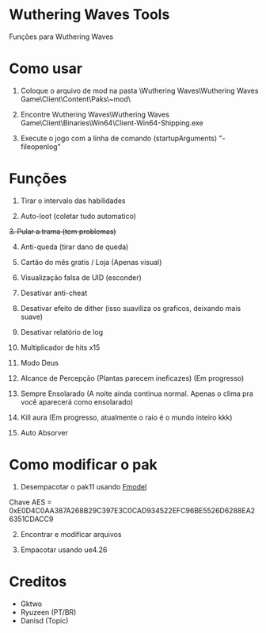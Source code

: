 # Wuthering Waves Tools

Funções para Wuthering Waves

# Como usar
1. Coloque o arquivo de mod na pasta \Wuthering Waves\Wuthering Waves Game\Client\Content\Paks\\~mod\

2. Encontre Wuthering Waves\Wuthering Waves Game\Client\Binaries\Win64\Client-Win64-Shipping.exe

3. Execute o jogo com a linha de comando (startupArguments) "-fileopenlog"

# Funções

1. Tirar o intervalo das habilidades

2. Auto-loot (coletar tudo automatico)

~~3. Pular a trama (tem problemas)~~

4. Anti-queda (tirar dano de queda)

5. Cartão do mês gratis / Loja (Apenas visual)

6. Visualização falsa de UID (esconder)

7. Desativar anti-cheat

8. Desativar efeito de dither (isso suaviliza os graficos, deixando mais suave)

9. Desativar relatório de log

10. Multiplicador de hits x15

11. Modo Deus

12. Alcance de Percepção (Plantas parecem ineficazes) (Em progresso)

13. Sempre Ensolarado (A noite ainda continua normal. Apenas o clima pra você aparecerá como ensolarado)

14. Kill aura (Em progresso, atualmente o raio é o mundo inteiro kkk)

15. Auto Absorver

# Como modificar o pak

1. Desempacotar o pak11 usando [Fmodel](https://github.com/4sval/FModel)

Chave AES = 0xE0D4C0AA387A268B29C397E3C0CAD934522EFC96BE5526D6288EA26351CDACC9

2. Encontrar e modificar arquivos

3. Empacotar usando ue4.26

# Creditos

- Gktwo
- Ryuzeen (PT/BR)
- Danisd (Topic)
